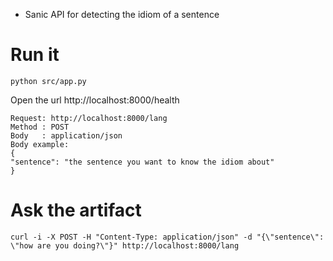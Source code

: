 * Sanic API for detecting the idiom of a sentence

# Run it
```
python src/app.py
```
Open the url http://localhost:8000/health

```
Request: http://localhost:8000/lang 
Method : POST
Body   : application/json
Body example:
{
"sentence": "the sentence you want to know the idiom about"
}
```

# Ask the artifact
```
curl -i -X POST -H "Content-Type: application/json" -d "{\"sentence\": \"how are you doing?\"}" http://localhost:8000/lang
```
